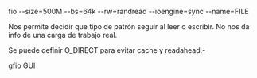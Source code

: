 fio --size=500M --bs=64k --rw=randread --ioengine=sync  --name=FILE

Nos permite decidir que tipo de patrón seguir al leer o escribir.
No nos da info de una carga de trabajo real.

Se puede definir O_DIRECT para evitar cache y readahead.-


gfio GUI
